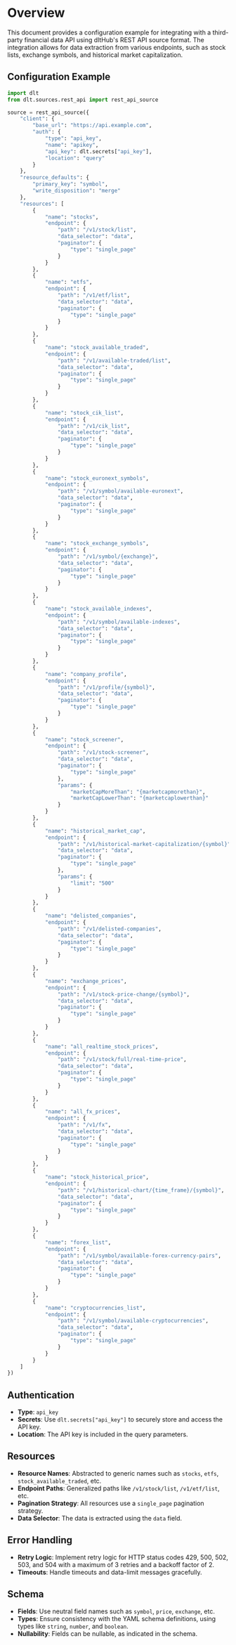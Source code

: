 # Overview

This document provides a configuration example for integrating with a third-party financial data API using dltHub's REST API source format. The integration allows for data extraction from various endpoints, such as stock lists, exchange symbols, and historical market capitalization.

## Configuration Example

```python
import dlt
from dlt.sources.rest_api import rest_api_source

source = rest_api_source({
    "client": {
        "base_url": "https://api.example.com",
        "auth": {
            "type": "api_key",
            "name": "apikey",
            "api_key": dlt.secrets["api_key"],
            "location": "query"
        }
    },
    "resource_defaults": {
        "primary_key": "symbol",
        "write_disposition": "merge"
    },
    "resources": [
        {
            "name": "stocks",
            "endpoint": {
                "path": "/v1/stock/list",
                "data_selector": "data",
                "paginator": {
                    "type": "single_page"
                }
            }
        },
        {
            "name": "etfs",
            "endpoint": {
                "path": "/v1/etf/list",
                "data_selector": "data",
                "paginator": {
                    "type": "single_page"
                }
            }
        },
        {
            "name": "stock_available_traded",
            "endpoint": {
                "path": "/v1/available-traded/list",
                "data_selector": "data",
                "paginator": {
                    "type": "single_page"
                }
            }
        },
        {
            "name": "stock_cik_list",
            "endpoint": {
                "path": "/v1/cik_list",
                "data_selector": "data",
                "paginator": {
                    "type": "single_page"
                }
            }
        },
        {
            "name": "stock_euronext_symbols",
            "endpoint": {
                "path": "/v1/symbol/available-euronext",
                "data_selector": "data",
                "paginator": {
                    "type": "single_page"
                }
            }
        },
        {
            "name": "stock_exchange_symbols",
            "endpoint": {
                "path": "/v1/symbol/{exchange}",
                "data_selector": "data",
                "paginator": {
                    "type": "single_page"
                }
            }
        },
        {
            "name": "stock_available_indexes",
            "endpoint": {
                "path": "/v1/symbol/available-indexes",
                "data_selector": "data",
                "paginator": {
                    "type": "single_page"
                }
            }
        },
        {
            "name": "company_profile",
            "endpoint": {
                "path": "/v1/profile/{symbol}",
                "data_selector": "data",
                "paginator": {
                    "type": "single_page"
                }
            }
        },
        {
            "name": "stock_screener",
            "endpoint": {
                "path": "/v1/stock-screener",
                "data_selector": "data",
                "paginator": {
                    "type": "single_page"
                },
                "params": {
                    "marketCapMoreThan": "{marketcapmorethan}",
                    "marketCapLowerThan": "{marketcaplowerthan}"
                }
            }
        },
        {
            "name": "historical_market_cap",
            "endpoint": {
                "path": "/v1/historical-market-capitalization/{symbol}",
                "data_selector": "data",
                "paginator": {
                    "type": "single_page"
                },
                "params": {
                    "limit": "500"
                }
            }
        },
        {
            "name": "delisted_companies",
            "endpoint": {
                "path": "/v1/delisted-companies",
                "data_selector": "data",
                "paginator": {
                    "type": "single_page"
                }
            }
        },
        {
            "name": "exchange_prices",
            "endpoint": {
                "path": "/v1/stock-price-change/{symbol}",
                "data_selector": "data",
                "paginator": {
                    "type": "single_page"
                }
            }
        },
        {
            "name": "all_realtime_stock_prices",
            "endpoint": {
                "path": "/v1/stock/full/real-time-price",
                "data_selector": "data",
                "paginator": {
                    "type": "single_page"
                }
            }
        },
        {
            "name": "all_fx_prices",
            "endpoint": {
                "path": "/v1/fx",
                "data_selector": "data",
                "paginator": {
                    "type": "single_page"
                }
            }
        },
        {
            "name": "stock_historical_price",
            "endpoint": {
                "path": "/v1/historical-chart/{time_frame}/{symbol}",
                "data_selector": "data",
                "paginator": {
                    "type": "single_page"
                }
            }
        },
        {
            "name": "forex_list",
            "endpoint": {
                "path": "/v1/symbol/available-forex-currency-pairs",
                "data_selector": "data",
                "paginator": {
                    "type": "single_page"
                }
            }
        },
        {
            "name": "cryptocurrencies_list",
            "endpoint": {
                "path": "/v1/symbol/available-cryptocurrencies",
                "data_selector": "data",
                "paginator": {
                    "type": "single_page"
                }
            }
        }
    ]
})
```

## Authentication

- **Type**: `api_key`
- **Secrets**: Use `dlt.secrets["api_key"]` to securely store and access the API key.
- **Location**: The API key is included in the query parameters.

## Resources

- **Resource Names**: Abstracted to generic names such as `stocks`, `etfs`, `stock_available_traded`, etc.
- **Endpoint Paths**: Generalized paths like `/v1/stock/list`, `/v1/etf/list`, etc.
- **Pagination Strategy**: All resources use a `single_page` pagination strategy.
- **Data Selector**: The data is extracted using the `data` field.

## Error Handling

- **Retry Logic**: Implement retry logic for HTTP status codes 429, 500, 502, 503, and 504 with a maximum of 3 retries and a backoff factor of 2.
- **Timeouts**: Handle timeouts and data-limit messages gracefully.

## Schema

- **Fields**: Use neutral field names such as `symbol`, `price`, `exchange`, etc.
- **Types**: Ensure consistency with the YAML schema definitions, using types like `string`, `number`, and `boolean`.
- **Nullability**: Fields can be nullable, as indicated in the schema.